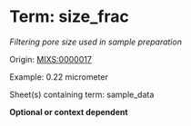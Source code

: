 # Term: size_frac

*Filtering pore size used in sample preparation*

Origin: [MIXS:0000017](https://w3id.org/mixs/0000017)

Example: 0.22 micrometer

Sheet(s) containing term: sample_data

**Optional or context dependent**